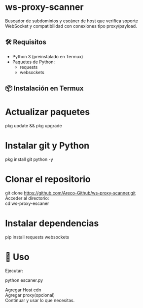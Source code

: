 # ws-proxy-scanner
Buscador de subdominios y escáner de host que verifica soporte WebSocket y compatibilidad con conexiones tipo proxy/payload.

## 🛠️ Requisitos

- Python 3 (preinstalado en Termux)
- Paquetes de Python:
  - requests
  - websockets

## 📦 Instalación en Termux

# Actualizar paquetes
pkg update && pkg upgrade

# Instalar git y Python
pkg install git python -y

# Clonar el repositorio
git clone https://github.com/Areco-Github/ws-proxy-scanner.git                                          
Acceder al directorio:                               
cd ws-proxy-escaner

# Instalar dependencias
pip install requests websockets

# 🚀 Uso

Ejecutar: 

python escaner.py

Agregar Host cdn                                       
Agregar proxy(opcional)                                
Continuar y usar lo que necesitas. 
